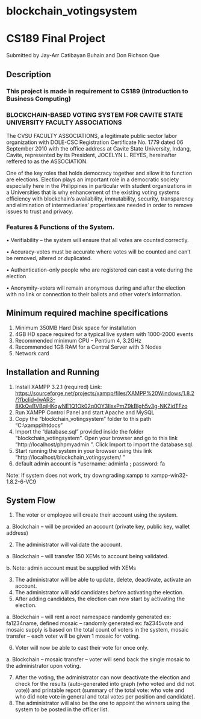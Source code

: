# blockchain_votingsystem
# CS189 Final Project
Submitted by Jay-Arr Catibayan Buhain and Don Richson Que

## Description

### This project is made in requirement to CS189 (Introduction to Business Computing)

### BLOCKCHAIN-BASED VOTING SYSTEM FOR CAVITE STATE UNIVERSITY FACULTY ASSOCIATIONS
The CVSU FACULTY ASSOCIATIONS, a legitimate public sector labor organization with DOLE-CSC Registration Certificate No. 1779 dated 06 September 2010 with the office address at Cavite State University, Indang, Cavite, represented by its President, JOCELYN L. REYES, hereinafter reffered to as the ASSOCIATION.

One of the key roles that holds democracy together and allow it to function are elections. Election plays an important role in a democratic society especially here in the Philippines in particular with student organizations in a Universities that is why enhancement of the existing voting systems efficiency with blockchain’s availability, immutability, security, transparency and elimination of intermediaries’ properties are needed in order to remove issues to trust and privacy.

### Features & Functions of the System. 
•	Verifiability – the system will ensure that all votes are counted correctly.

•	Accuracy-votes must be accurate where votes will be counted and can’t be removed, altered or duplicated.

•	Authentication-only people who are registered can cast a vote during the election 

•	Anonymity-voters will remain anonymous during and after the election with no link or connection to their ballots and other voter’s information.

## Minimum required machine specifications 

1. Minimum 350MB Hard Disk space for installation
2. 4GB HD space required for a typical live system with 1000-2000 events
3. Recommended minimum CPU - Pentium 4, 3.2GHz
4. Recommended 1GB RAM for a Central Server with 3 Nodes
5. Network card

## Installation and Running
1. Install XAMPP 3.2.1 (required)
Link: https://sourceforge.net/projects/xampp/files/XAMPP%20Windows/1.8.2/?fbclid=IwAR3-8KkQeBVBqjHKqwNE1Q1Ok02q0OY3IlsxPmZ9kBlgh5v3g-NKZidTFzo
2. Run XAMPP Control Panel and start Apache and MySQL
3. Copy the “blockchain_votingsystem” folder to this path “C:\xampp\htdocs”
4. Import the “database.sql” provided inside the folder “blockchain_votingsystem”. Open your browser and go to this link “http://localhost/phpmyadmin ”. Click Import to import the database.sql.
5. Start running the system in your browser using this link “http://localhost/blockchain_votingsystem/ ”
6. default admin account is *username: adminfa ; password: fa

Note: If system does not work, try downgrading xampp to xampp-win32-1.8.2-6-VC9

## System Flow
1.	The voter or employee will create their account using the system.

  a.	Blockchain – will be provided an account (private key, public key, wallet address)
  
2.	The administrator will validate the account.

  a.	Blockchain – will transfer 150 XEMs to account being validated.
  
  b.  Note: admin account must be supplied with XEMs
  
3.	The administrator will be able to update, delete, deactivate, activate an account.
4.	The administrator will add candidates before activating the election.
5.	After adding candidates, the election can now start by activating the election.

  a.	Blockchain – will rent a root namespace randomly generated ex: fa1234name, defined mosaic – randomly generated ex: fa2345vote and mosaic supply is based on the total count of voters in the system, mosaic transfer – each voter will be given 1 mosaic for voting.

6.	Voter will now be able to cast their vote for once only.
  
  a.	Blockchain – mosaic transfer – voter will send back the single mosaic to the administrator upon voting. 

7.	After the voting, the administrator can now deactivate the election and check for the results (auto-generated into graph (who voted and did not vote)) and printable report (summary of the total vote: who vote and who did note vote in general and total votes per position and candidate).
8.	The administrator will also be the one to appoint the winners using the system to be posted in the officer list.
